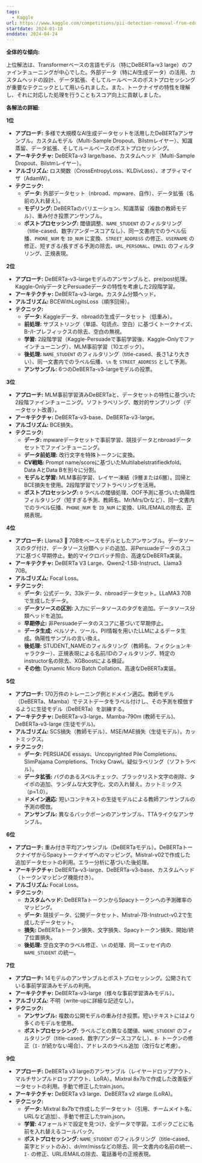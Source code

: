 ```yaml
---
tags:
  - Kaggle
url: https://www.kaggle.com/competitions/pii-detection-removal-from-educational-data
startdate: 2024-01-18
enddate: 2024-04-24
---
```

**全体的な傾向:**

上位解法は、Transformerベースの言語モデル（特にDeBERTa-v3 large）のファインチューニングが中心でした。外部データ（特にAI生成データ）の活用、カスタムヘッドの設計、データ拡張、そしてルールベースのポストプロセッシングが重要なテクニックとして用いられました。また、トークナイザの特性を理解し、それに対応した処理を行うこともスコア向上に貢献しました。

**各解法の詳細:**

**1位**

- **アプローチ:** 多様で大規模なAI生成データセットを活用したDeBERTaアンサンブル。カスタムモデル（Multi-Sample Dropout、Bilstmレイヤー）、知識蒸留、データ拡張、そしてルールベースのポストプロセッシング。
- **アーキテクチャ:** DeBERTa-v3 large/base、カスタムヘッド（Multi-Sample Dropout、Bilstmレイヤー）。
- **アルゴリズム:** ロス関数（CrossEntropyLoss、KLDivLoss）、オプティマイザ（AdamW）。
- **テクニック:**
    - **データ:** 外部データセット（nbroad、mpware、自作）、データ拡張（名前の入れ替え）。
    - **モデリング:** DeBERTaのバリエーション、知識蒸留（複数の教師モデル）、重み付き投票アンサンブル。
    - **ポストプロセッシング:** 閾値調整、`NAME_STUDENT` のフィルタリング（title-cased、数字/アンダースコアなし）、同一文書内でのラベル伝播、`PHONE_NUM` を `ID_NUM` に変換、`STREET_ADDRESS` の修正、`USERNAME` の修正、短すぎる/長すぎる予測の除去、`URL_PERSONAL`、`EMAIL` のフィルタリング、正規表現。

**2位**

- **アプローチ:** DeBERTa-v3-largeモデルのアンサンブルと、pre/post処理。Kaggle-OnlyデータとPersuadeデータの特性を考慮した2段階学習。
- **アーキテクチャ:** DeBERTa-v3-large。カスタム分類ヘッド。
- **アルゴリズム:** BCEWithLogitsLoss（順序回帰）。
- **テクニック:**
    - **データ:** Kaggleデータ、nbroadの生成データセット（低重み）。
    - **前処理:** サブストリング（単語、句読点、空白）に基づくトークナイズ、B-/I-プレフィックスの除去、空白の無視。
    - **学習:** 2段階学習（Kaggle-Persuadeで事前学習後、Kaggle-Onlyでファインチューニング）、MLM事前学習（10エポック）。
    - **後処理:** `NAME_STUDENT` のフィルタリング（title-cased、長さ1より大きい）、同一文書内でのラベル伝播、`\n` を `STREET_ADDRESS` として予測。
    - **アンサンブル:** 6つのDeBERTa-v3-largeモデルの投票。

**3位**

- **アプローチ:** MLM事前学習済みDeBERTaと、データセットの特性に基づいた2段階ファインチューニング。ソフトラベリング、敵対的サンプリング（データセット改善）。
- **アーキテクチャ:** DeBERTa-v3-base、DeBERTa-v3-large。
- **アルゴリズム:** BCE損失。
- **テクニック:**
    - **データ:** mpwareデータセットで事前学習、競技データとnbroadデータセットでファインチューニング。
    - **データ前処理:** 改行文字を特殊トークンに変換。
    - **CV戦略:** Prompt name/scoreに基づいたMultilabelstratifiedkfold。Data AとData Bを別々に分割。
    - **モデルと学習:** MLM事前学習、レイヤー凍結（9層または6層）。回帰とBCE損失を使用。2段階学習でソフトラベリングを活用。
    - **ポストプロセッシング:** `O` ラベルの閾値処理、OOF予測に基づいた偽陽性フィルタリング（短すぎる予測、教師名、Mr/Mrs/Drなど）、同一文書内でのラベル伝播、`PHONE_NUM` を `ID_NUM` に変換、URL/EMAILの除去、正規表現。

**4位**

- **アプローチ:** Llama3 🦙 70Bをベースモデルとしたアンサンブル。データソースのタグ付け、データソース分類ヘッドの追加、非Persuadeデータのスコアに基づく早期停止。動的マイクロバッチ照合、高速なDeBERTa実装。
- **アーキテクチャ:** DeBERTa V3 Large、Qwen2-1.5B-Instruct、Llama3 70B。
- **アルゴリズム:** Focal Loss。
- **テクニック:**
    - **データ:** 公式データ、33kデータ、nbroadデータセット。LLaMA3 70Bで生成したデータ。
    - **データソースの区別:** 入力にデータソースのタグを追加。データソース分類ヘッドを追加。
    - **早期停止:** 非Persuadeデータのスコアに基づいて早期停止。
    - **データ生成:** ペルソナ、ツール、PII情報を用いたLLMによるデータ生成。偽陽性サンプルの言い換え。
    - **後処理:** STUDENT_NAMEのフィルタリング（教師名、フィクションキャラクター）、正規表現による名前/IDのフィルタリング、特定のinstructor名の除去、XGBoostによる検証。
    - **その他:** Dynamic Micro Batch Collation、高速なDeBERTa実装。

**5位**

- **アプローチ:** 170万件のトレーニング例とドメイン適応。教師モデル（DeBERTa、Mamba）でテストデータをラベル付けし、その予測を模倣するように生徒モデル（DeBERTa）を訓練する。
- **アーキテクチャ:** DeBERTa-v3-large、Mamba-790m (教師モデル)、DeBERTa-v3-large (生徒モデル)。
- **アルゴリズム:** SCS損失（教師モデル）、MSE/MAE損失（生徒モデル）。カットミックス。
- **テクニック:**
    - **データ:** PERSUADE essays、Uncopyrighted Pile Completions、SlimPajama Completions、Tricky Crawl。疑似ラベリング（ソフトラベル）。
    - **データ拡張:** バグのあるスペルチェック、ブラックリスト文字の削除、タイポの追加、ランダムな大文字化、文の入れ替え。カットミックス（p=1.0）。
    - **ドメイン適応:** 短いコンテキストの生徒モデルによる教師アンサンブルの予測の模倣。
    - **アンサンブル:** 異なるバックボーンのアンサンブル、TTAライクなアンサンブル。

**6位**

- **アプローチ:** 重み付き平均アンサンブル（DeBERTaモデル）。DeBERTaトークナイザからSpacyトークナイザへのマッピング。Mistral-v02で作成した追加データセットの利用。エラー分析に基づいた後処理。
- **アーキテクチャ:** DeBERTa-v3-large、DeBERTa-v3-base、カスタムヘッド（トークンマッピング機能付き）。
- **アルゴリズム:** Focal Loss。
- **テクニック:**
    - **カスタムヘッド:** DeBERTaトークンからSpacyトークンへの予測確率のマッピング。
    - **データ:** 競技データ、公開データセット、Mistral-7B-Instruct-v0.2で生成したデータセット。
    - **損失:** DeBERTaトークン損失、文字損失、Spacyトークン損失、開始/終了位置損失。
    - **後処理:** 空白文字のラベル修正、`\n` の処理、同一エッセイ内の `NAME_STUDENT` の統一。

**7位**

- **アプローチ:** 14モデルのアンサンブルとポストプロセッシング。公開されている事前学習済みモデルの利用。
- **アーキテクチャ:** DeBERTa-v3-large（様々な事前学習済みモデル）。
- **アルゴリズム:** 不明（write-upに詳細な記述なし）。
- **テクニック:**
    - **アンサンブル:** 複数の公開モデルの重み付き投票。短いテキストにはより多くのモデルを使用。
    - **ポストプロセッシング:** ラベルごとの異なる閾値、`NAME_STUDENT` のフィルタリング（title-cased、数字/アンダースコアなし）、`B-` トークンの修正（`I-` が続かない場合）、アドレスのラベル追加（改行など考慮）。

**9位**

- **アプローチ:** DeBERTa v3 largeのアンサンブル（レイヤードロップアウト、マルチサンプルドロップアウト、LoRA）。Mixtral 8x7bで作成した改善版データセットの利用。手動で修正したtrain.json。
- **アーキテクチャ:** DeBERTa v3 large、DeBERTa v2 xlarge (LoRA)。
- **テクニック:**
    - **データ:** Mixtral 8x7bで作成したデータセット（引用、チームメイト名、URLなど追加）、手動で修正したtrain.json。
    - **学習:** 4フォールドで設定を見つけ、全データで学習。エポックごとに名前を入れ替えるコールバック。
    - **ポストプロセッシング:** `NAME_STUDENT` のフィルタリング（title-cased、英字とドットのみ）、dr/mr/missなどの除去、同一文書内の名前の統一、`I-` の修正、URL/EMAILの除去、電話番号の正規表現。